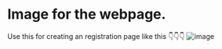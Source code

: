 # Image for the webpage.
Use this for creating an registration page like this 👇👇👇 
![image](https://github.com/Vijayandiran/registration-page/assets/86286255/348c5b81-731d-47e3-b410-713793e2da52)
